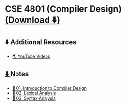 <link href="../../style.css" rel="stylesheet">

# CSE 4801 (Compiler Design) [(Download ⬇️)](https://minhaskamal.github.io/DownGit/#/home?url=https:%2F%2Fgithub.com%2Falvi-khan%2FIUT-Notes-Archive%2Ftree%2Fmain%2F/Semester%2008/CSE%204801%20%28Compiler%20Design%29)

## [⬇️ ](https://minhaskamal.github.io/DownGit/#/home?url=https:%2F%2Fgithub.com%2Falvi-khan%2FIUT-Notes-Archive%2Ftree%2Fmain%2F/Semester%2008/CSE%204801%20%28Compiler%20Design%29/Additional%20Resources)Additional Resources
- [🌎 YouTube Videos](https://archive.org/download/cd-introducton-to-complier)

## [⬇️ ](https://minhaskamal.github.io/DownGit/#/home?url=https:%2F%2Fgithub.com%2Falvi-khan%2FIUT-Notes-Archive%2Ftree%2Fmain%2F/Semester%2008/CSE%204801%20%28Compiler%20Design%29/Notes)Notes
- [📄 01. Introduction to Compiler Design](./Notes/01.%20Introduction%20to%20Compiler%20Design.docx)
- [📄 02. Lexical Analysis](./Notes/02.%20Lexical%20Analysis.docx)
- [📄 03. Syntax Analysis](./Notes/03.%20Syntax%20Analysis.docx)